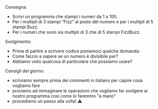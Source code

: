 Consegna:

- Scrivi un programma che stampi i numeri da 1 a 100.
- Per i multipli di 3 stampi “Fizz” al posto del numero e per i multipli di 5 stampi Buzz.
- Per i numeri che sono sia multipli di 3 che di 5 stampi FizzBuzz.

Svolgimento:

- Prima di partire a scrivere codice poniamoci qualche domanda:
- Come faccio a sapere se un numero è divisibile per?
- Abbiamo visto qualcosa di particolare che possiamo usare?

Consigli del giorno:

- scriviamo sempre prima dei commenti in italiano per capire cosa vogliamo fare
- proviamo ad immaginare le operazioni che vogliamo far svolgere al nostro programma così come lo faremmo "a mano"
- procediamo un passo alla volta! ⚠️